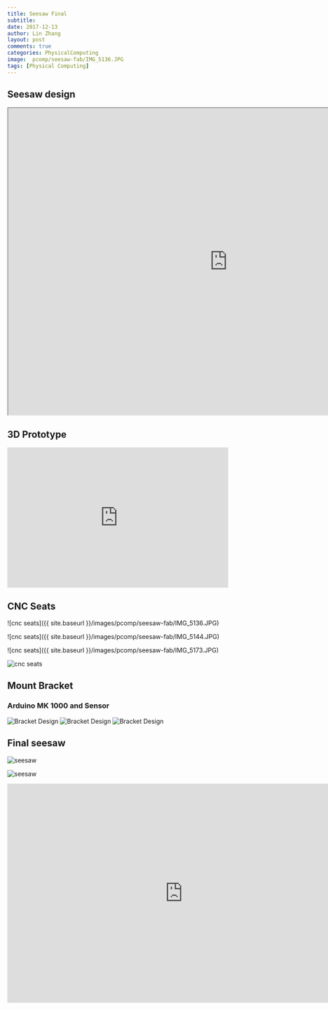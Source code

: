 ```yaml
---
title: Seesaw Final
subtitle:
date: 2017-12-13
author: Lin Zhang
layout: post
comments: true
categories: PhysicalComputing
image:  pcomp/seesaw-fab/IMG_5136.JPG
tags: [Physical Computing]
---
```


## Seesaw design

<iframe src="https://drive.google.com/file/d/108ADOAc6dU-LfYsqT9PNZlgcVt9K_mse/preview" width="1000" height="700"></iframe>

## 3D Prototype

<iframe src="https://giphy.com/embed/26u4l3YukYHMZcHO8" width="100%" height="320" frameBorder="0" class="giphy-embed" allowFullScreen></iframe>

## CNC Seats

![cnc seats]({{ site.baseurl }}/images/pcomp/seesaw-fab/IMG_5136.JPG)

![cnc seats]({{ site.baseurl }}/images/pcomp/seesaw-fab/IMG_5144.JPG)

![cnc seats]({{ site.baseurl }}/images/pcomp/seesaw-fab/IMG_5173.JPG)

![cnc seats](https://static.wixstatic.com/media/49915d_dfa414d01c504f4792c693ca24ac3e9b~mv2.jpg/v1/fill/w_1302,h_579,al_c,q_85,usm_0.66_1.00_0.01/49915d_dfa414d01c504f4792c693ca24ac3e9b~mv2.webp)

## Mount Bracket
### Arduino MK 1000 and Sensor

![Bracket Design](https://i.imgur.com/ys1byMN.jpg)
![Bracket Design](https://i.imgur.com/Skwe7vT.jpg)
![Bracket Design](https://scontent-lga3-1.xx.fbcdn.net/v/t35.0-12/25383070_10154945095591666_1446511867_o.jpg?oh=7cb3416a5a4229cc1b5f99c5591ec046&oe=5A355CE3)


## Final seesaw

![seesaw](https://static.wixstatic.com/media/49915d_2c853fa4323b47f3823dd0eb91be5aa5~mv2_d_3172_1960_s_2.jpg/v1/fill/w_1302,h_805,al_c,q_85,usm_0.66_1.00_0.01/49915d_2c853fa4323b47f3823dd0eb91be5aa5~mv2_d_3172_1960_s_2.webp)

![seesaw](https://i.imgur.com/7llj9Sq.jpg)

<iframe width="800" height="500" src="https://www.youtube.com/embed/I3KNP9KECS0" frameborder="0" gesture="media" allow="encrypted-media" allowfullscreen></iframe>
